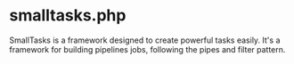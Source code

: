 # smalltasks.php
SmallTasks is a framework designed to create powerful tasks easily. It's a framework for building pipelines jobs, following the pipes and filter pattern.
